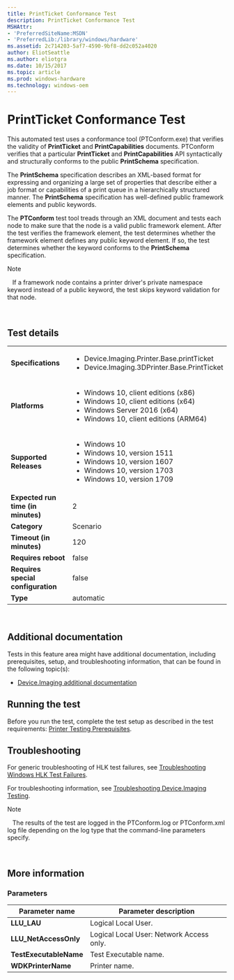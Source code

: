 ```yaml
---
title: PrintTicket Conformance Test
description: PrintTicket Conformance Test
MSHAttr:
- 'PreferredSiteName:MSDN'
- 'PreferredLib:/library/windows/hardware'
ms.assetid: 2c714203-5af7-4590-9bf8-dd2c052a4020
author: EliotSeattle
ms.author: eliotgra
ms.date: 10/15/2017
ms.topic: article
ms.prod: windows-hardware
ms.technology: windows-oem
---
```


# <span id="p_hlk_test.b0f44f97-6884-4d9a-a875-dd522de1df01"></span>PrintTicket Conformance Test


This automated test uses a conformance tool (PTConform.exe) that verifies the validity of **PrintTicket** and **PrintCapabilities** documents. PTConform verifies that a particular **PrintTicket** and **PrintCapabilities** API syntactically and structurally conforms to the public **PrintSchema** specification.

The **PrintSchema** specification describes an XML-based format for expressing and organizing a large set of properties that describe either a job format or capabilities of a print queue in a hierarchically structured manner. The **PrintSchema** specification has well-defined public framework elements and public keywords.

The **PTConform** test tool treads through an XML document and tests each node to make sure that the node is a valid public framework element. After the test verifies the framework element, the test determines whether the framework element defines any public keyword element. If so, the test determines whether the keyword conforms to the **PrintSchema** specification.

>[!NOTE]
>  
If a framework node contains a printer driver's private namespace keyword instead of a public keyword, the test skips keyword validation for that node.

 

## Test details
|||
|---|---|
| **Specifications**  | <ul><li>Device.Imaging.Printer.Base.printTicket</li><li>Device.Imaging.3DPrinter.Base.PrintTicket</li></ul> |  
| **Platforms**   | <ul><li>Windows 10, client editions (x86)</li><li>Windows 10, client editions (x64)</li><li>Windows Server 2016 (x64)</li><li>Windows 10, client editions (ARM64)</li></ul> |
| **Supported Releases** | <ul><li>Windows 10</li><li>Windows 10, version 1511</li><li>Windows 10, version 1607</li><li>Windows 10, version 1703</li><li>Windows 10, version 1709</li></ul> |
|**Expected run time (in minutes)**| 2 |
|**Category**| Scenario |
|**Timeout (in minutes)**| 120 |
|**Requires reboot**| false |
|**Requires special configuration**| false |
|**Type**| automatic |

 

## <span id="Additional_documentation"></span><span id="additional_documentation"></span><span id="ADDITIONAL_DOCUMENTATION"></span>Additional documentation


Tests in this feature area might have additional documentation, including prerequisites, setup, and troubleshooting information, that can be found in the following topic(s):

-   [Device.Imaging additional documentation](device-imaging-additional-documentation.md)

## <span id="Running_the_test"></span><span id="running_the_test"></span><span id="RUNNING_THE_TEST"></span>Running the test


Before you run the test, complete the test setup as described in the test requirements: [Printer Testing Prerequisites](printer-testing-prerequisites.md).

## <span id="Troubleshooting"></span><span id="troubleshooting"></span><span id="TROUBLESHOOTING"></span>Troubleshooting


For generic troubleshooting of HLK test failures, see [Troubleshooting Windows HLK Test Failures](..\user\troubleshooting-windows-hlk-test-failures.md).

For troubleshooting information, see [Troubleshooting Device.Imaging Testing](troubleshooting-deviceimaging-testing.md).

>[!NOTE]
>  
The results of the test are logged in the PTConform.log or PTConform.xml log file depending on the log type that the command-line parameters specify.

 

## <span id="More_information"></span><span id="more_information"></span><span id="MORE_INFORMATION"></span>More information


### <span id="Parameters"></span><span id="parameters"></span><span id="PARAMETERS"></span>Parameters

| Parameter name         | Parameter description                    |
|------------------------|------------------------------------------|
| **LLU\_LAU**           | Logical Local User.                      |
| **LLU\_NetAccessOnly** | Logical Local User: Network Access only. |
| **TestExecutableName** | Test Executable name.                    |
| **WDKPrinterName**     | Printer name.                            |

 

 

 






